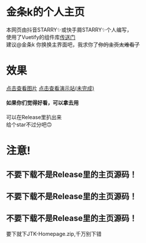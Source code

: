 # 金条k的个人主页
本网页由抖音STARRY✨或快手屑STARRY✨个人编写，     
使用了Vuetify的组件库[传送门](https://vuetifyjs.com/zh-Hans/)     
建议@金条k 你换换主界面吧，我求你了~~你的主页太难看了~~     

# 效果       
[点击查看图片](https://pic.amz-images-cdn.top/2022/08/27/Screenshot_20220827_114851.jpg)
[点击查看演示站(未完成)]()
#### 如果你们觉得好看，可以拿去用       
可以在Release里扒出来     
给个star不过分吧🙃     

# 注意!     
## 不要下载不是Release里的主页源码！     
## 不要下载不是Release里的主页源码！     
## 不要下载不是Release里的主页源码！     
要下就下JTK-Homepage.zip,千万别下错
